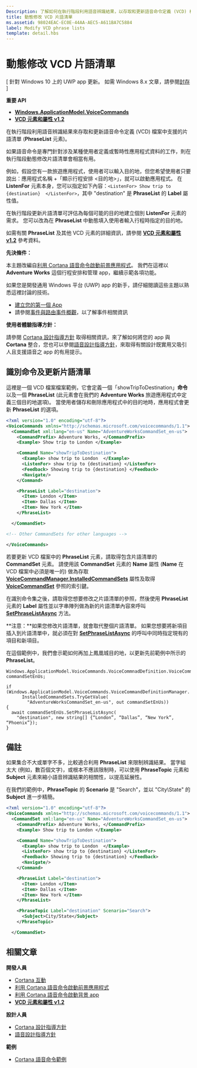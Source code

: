 ```yaml
---
Description: 了解如何在執行階段利用語音辨識結果，以存取和更新語音命令定義 (VCD) 檔案中支援的片語清單 (PhraseList 元素)。
title: 動態修改 VCD 片語清單
ms.assetid: 98024EAC-EC0E-44AA-AEC5-A611BA7C5884
label: Modify VCD phrase lists
template: detail.hbs
---
```


# 動態修改 VCD 片語清單


\[ 針對 Windows 10 上的 UWP app 更新。 如需 Windows 8.x 文章，請參閱[封存](http://go.microsoft.com/fwlink/p/?linkid=619132) \]


**重要 API**

-   [**Windows.ApplicationModel.VoiceCommands**](https://msdn.microsoft.com/library/windows/apps/dn706594)
-   [**VCD 元素和屬性 v1.2**](https://msdn.microsoft.com/library/windows/apps/dn706593)

在執行階段利用語音辨識結果來存取和更新語音命令定義 (VCD) 檔案中支援的片語清單 (**PhraseList** 元素)。

如果語音命令是專門針對涉及某種使用者定義或暫時性應用程式資料的工作，則在執行階段動態修改片語清單會相當有用。 

例如，假設您有一款旅遊應用程式，使用者可以輸入目的地，但您希望使用者只要說出：應用程式名稱 +「顯示行程安排 &lt;目的地&gt;」，就可以啟動應用程式。 在 **ListenFor** 元素本身，您可以指定如下內容：`<ListenFor> Show trip to {destination}  </ListenFor>`，其中 "destination" 是 **PhraseList** 的 **Label** 屬性值。

在執行階段更新片語清單可評估為每個可能的目的地建立個別 **ListenFor** 元素的需求。 您可以改為在 **PhraseList** 中動態填入使用者輸入行程時指定的目的地。 

如需有關 **PhraseList** 及其他 VCD 元素的詳細資訊，請參閱 [**VCD 元素和屬性 v1.2**](https://msdn.microsoft.com/library/windows/apps/dn706593) 參考資料。

**先決條件：**

本主題改編自[利用 Cortana 語音命令啟動前景應用程式](launch-a-foreground-app-with-voice-commands-in-cortana.md)。 我們在這裡以 **Adventure Works** 這個行程安排和管理 app，繼續示範各項功能。

如果您是開發通用 Windows 平台 (UWP) app 的新手，請仔細閱讀這些主題以熟悉這裡討論的技術。

-   [建立您的第一個 App](https://msdn.microsoft.com/library/windows/apps/bg124288)
-   請參閱[事件與路由事件概觀](https://msdn.microsoft.com/library/windows/apps/mt185584)，以了解事件相關資訊

**使用者體驗指導方針：**

請參閱 [Cortana 設計指導方針](https://msdn.microsoft.com/library/windows/apps/dn974233) 取得相關資訊，來了解如何將您的 app 與 **Cortana** 整合，您也可以參閱[語音設計指導方針](https://msdn.microsoft.com/library/windows/apps/dn596121)，來取得有關設計既實用又吸引人且支援語音之 app 的有用提示。

## <span id="Identify_the_command"> </span> <span id="identify_the_command"> </span> <span id="IDENTIFY_THE_COMMAND"> </span>識別命令及更新片語清單

這裡是一個 VCD 檔案檔案範例，它會定義一個「showTripToDestination」**命令**以及一個 **PhraseList** (此元素會在我們的 **Adventure Works** 旅遊應用程式中定義三個目的地選項)。 當使用者儲存和刪除應用程式中的目的地時，應用程式會更新 **PhraseList** 的選項。

```XML
<?xml version="1.0" encoding="utf-8"?>
<VoiceCommands xmlns="http://schemas.microsoft.com/voicecommands/1.1">
  <CommandSet xml:lang="en-us" Name="AdventureWorksCommandSet_en-us">
    <CommandPrefix> Adventure Works, </CommandPrefix>
    <Example> Show trip to London </Example>

    <Command Name="showTripToDestination">
      <Example> show trip to London  </Example>
      <ListenFor> show trip to {destination} </ListenFor>
      <Feedback> Showing trip to {destination} </Feedback>
      <Navigate/>
    </Command>

    <PhraseList Label="destination">
      <Item> London </Item>
      <Item> Dallas </Item>
      <Item> New York </Item>
    </PhraseList>

  </CommandSet>

<!-- Other CommandSets for other languages -->

</VoiceCommands>

```

若要更新 VCD 檔案中的 **PhraseList** 元素，請取得包含片語清單的 **CommandSet** 元素。 請使用該 **CommandSet** 元素的 **Name** 屬性 (**Name** 在 VCD 檔案中必須是唯一的) 做為存取 [**VoiceCommandManager.InstalledCommandSets**](https://msdn.microsoft.com/library/windows/apps/dn653257) 屬性及取得 [**VoiceCommandSet**](https://msdn.microsoft.com/library/windows/apps/dn653258) 參照的索引鍵。

在識別命令集之後，請取得您想要修改之片語清單的參照，然後使用 **PhraseList** 元素的 **Label** 屬性並以字串陣列做為新的片語清單內容來呼叫 [**SetPhraseListAsync**](https://msdn.microsoft.com/library/windows/apps/dn653261) 方法。

**注意：**如果您修改片語清單，就會取代整個片語清單。 如果您想要將新項目插入到片語清單中，就必須在對 [**SetPhraseListAsync**](https://msdn.microsoft.com/library/windows/apps/dn653261) 的呼叫中同時指定現有的項目和新項目。

在這個範例中，我們會示範如何再加上鳳凰城目的地，以更新先前範例中所示的 **PhraseList**。

```CSharp
Windows.ApplicationModel.VoiceCommands.VoiceCommnadDefinition.VoiceCommandSet commandSetEnUs;

if (Windows.ApplicationModel.VoiceCommands.VoiceCommandDefinitionManager.
      InstalledCommandSets.TryGetValue(
        "AdventureWorksCommandSet_en-us", out commandSetEnUs))
{
  await commandSetEnUs.SetPhraseListAsync(
    "destination", new string[] {“London”, “Dallas”, “New York”, “Phoenix”});
}
```

## <span id="Remarks"> </span> <span id="remarks"> </span> <span id="REMARKS"> </span>備註


如果集合不大或單字不多，比較適合利用 **PhraseList** 來限制辨識結果。 當字組太大 (例如，數百個文字)，或根本不應該限制時，可以使用 **PhraseTopic** 元素和 **Subject** 元素來縮小語音辨識結果的相關性，以提高延展性。

在我們的範例中，**PhraseTopic** 的 **Scenario** 是 "Search"，並以 "City\\State" 的 **Subject** 進一步精簡。

```XML
<?xml version="1.0" encoding="utf-8"?>
<VoiceCommands xmlns="http://schemas.microsoft.com/voicecommands/1.1">
  <CommandSet xml:lang="en-us" Name="AdventureWorksCommandSet_en-us">
    <CommandPrefix> Adventure Works, </CommandPrefix>
    <Example> Show trip to London </Example>

    <Command Name="showTripToDestination">
      <Example> show trip to London  </Example>
      <ListenFor> show trip to {destination} </ListenFor>
      <Feedback> Showing trip to {destination} </Feedback>
      <Navigate/>
    </Command>

    <PhraseList Label="destination">
      <Item> London </Item>
      <Item> Dallas </Item>
      <Item> New York </Item>
    </PhraseList>

    <PhraseTopic Label="destination" Scenario="Search">
      <Subject>City/State</Subject>
    </PhraseTopic>

  </CommandSet>
```

## <span id="related_topics"> </span>相關文章


**開發人員**
* [Cortana 互動](cortana-interactions.md)
* [利用 Cortana 語音命令啟動前景應用程式](launch-a-foreground-app-with-voice-commands-in-cortana.md)
* [利用 Cortana 語音命令啟動背景 app](launch-a-background-app-with-voice-commands-in-cortana.md)
* [**VCD 元素和屬性 v1.2**](https://msdn.microsoft.com/library/windows/apps/dn706593)

**設計人員**
* [Cortana 設計指導方針](https://msdn.microsoft.com/library/windows/apps/dn974233)
* [語音設計指導方針](https://msdn.microsoft.com/library/windows/apps/dn596121)

**範例**
* [Cortana 語音命令範例](http://go.microsoft.com/fwlink/p/?LinkID=619899)
 

 






<!--HONumber=Mar16_HO4-->


